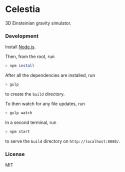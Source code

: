 # Celestia
3D Einsteinian gravity simulator.

### Development
Install [Node.js].

Then, from the root, run

```sh
> npm install
```

After all the dependencies are installed, run

```sh
> gulp
```

to create the `build` directory.

To then watch for any file updates, run

```sh
> gulp watch
```

In a second terminal, run

```sh
> npm start
```

to serve the `build` directory on `http://localhost:8080/`.


### License

MIT


[//]: # (Reference Links)

  [Node.js]: <https://nodejs.org/en/download/>
